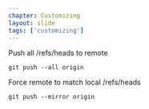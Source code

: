 ```yaml
---
chapter: Customizing
layout: slide
tags: ['customizing']
---
```


Push all /refs/heads to remote

	git push --all origin
	
Force remote to match local /refs/heads

	git push --mirror origin
